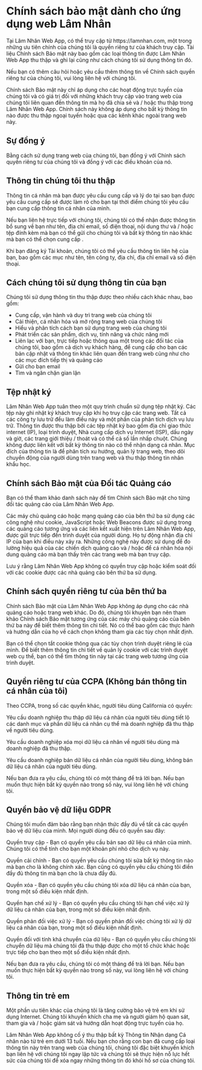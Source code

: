 <h1> Chính sách bảo mật dành cho ứng dụng web Lâm Nhân </h1>

<p> Tại Lâm Nhân Web App, có thể truy cập từ https://lamnhan.com, một trong những ưu tiên chính của chúng tôi là quyền riêng tư của khách truy cập. Tài liệu Chính sách Bảo mật này bao gồm các loại thông tin được Lâm Nhân Web App thu thập và ghi lại cũng như cách chúng tôi sử dụng thông tin đó. </p>

<p> Nếu bạn có thêm câu hỏi hoặc yêu cầu thêm thông tin về Chính sách quyền riêng tư của chúng tôi, vui lòng liên hệ với chúng tôi. </p>

<p> Chính sách Bảo mật này chỉ áp dụng cho các hoạt động trực tuyến của chúng tôi và có giá trị đối với những khách truy cập vào trang web của chúng tôi liên quan đến thông tin mà họ đã chia sẻ và / hoặc thu thập trong Lâm Nhân Web App. Chính sách này không áp dụng cho bất kỳ thông tin nào được thu thập ngoại tuyến hoặc qua các kênh khác ngoài trang web này. </p>

<h2> Sự đồng ý </h2>

<p> Bằng cách sử dụng trang web của chúng tôi, bạn đồng ý với Chính sách quyền riêng tư của chúng tôi và đồng ý với các điều khoản của nó. </p>

<h2> Thông tin chúng tôi thu thập </h2>

<p> Thông tin cá nhân mà bạn được yêu cầu cung cấp và lý do tại sao bạn được yêu cầu cung cấp sẽ được làm rõ cho bạn tại thời điểm chúng tôi yêu cầu bạn cung cấp thông tin cá nhân của mình. </p>
<p> Nếu bạn liên hệ trực tiếp với chúng tôi, chúng tôi có thể nhận được thông tin bổ sung về bạn như tên, địa chỉ email, số điện thoại, nội dung thư và / hoặc tệp đính kèm mà bạn có thể gửi cho chúng tôi và bất kỳ thông tin nào khác mà bạn có thể chọn cung cấp . </p>
<p> Khi bạn đăng ký Tài khoản, chúng tôi có thể yêu cầu thông tin liên hệ của bạn, bao gồm các mục như tên, tên công ty, địa chỉ, địa chỉ email và số điện thoại. </p>

<h2> Cách chúng tôi sử dụng thông tin của bạn </h2>

<p> Chúng tôi sử dụng thông tin thu thập được theo nhiều cách khác nhau, bao gồm: </p>

<ul>
<li> Cung cấp, vận hành và duy trì trang web của chúng tôi </li>
<li> Cải thiện, cá nhân hóa và mở rộng trang web của chúng tôi </li>
<li> Hiểu và phân tích cách bạn sử dụng trang web của chúng tôi </li>
<li> Phát triển các sản phẩm, dịch vụ, tính năng và chức năng mới </li>
<li> Liên lạc với bạn, trực tiếp hoặc thông qua một trong các đối tác của chúng tôi, bao gồm cả dịch vụ khách hàng, để cung cấp cho bạn các bản cập nhật và thông tin khác liên quan đến trang web cũng như cho các mục đích tiếp thị và quảng cáo </li>
<li> Gửi cho bạn email </li>
<li> Tìm và ngăn chặn gian lận </li>
</ul>

<h2> Tệp nhật ký </h2>

<p> Lâm Nhân Web App tuân theo một quy trình chuẩn sử dụng tệp nhật ký. Các tệp này ghi nhật ký khách truy cập khi họ truy cập các trang web. Tất cả các công ty lưu trữ đều làm điều này và một phần của phân tích dịch vụ lưu trữ. Thông tin được thu thập bởi các tệp nhật ký bao gồm địa chỉ giao thức internet (IP), loại trình duyệt, Nhà cung cấp dịch vụ Internet (ISP), dấu ngày và giờ, các trang giới thiệu / thoát và có thể cả số lần nhấp chuột. Chúng không được liên kết với bất kỳ thông tin nào có thể nhận dạng cá nhân. Mục đích của thông tin là để phân tích xu hướng, quản lý trang web, theo dõi chuyển động của người dùng trên trang web và thu thập thông tin nhân khẩu học. </p>

<h2> Chính sách Bảo mật của Đối tác Quảng cáo </h2>

<P> Bạn có thể tham khảo danh sách này để tìm Chính sách Bảo mật cho từng đối tác quảng cáo của Lâm Nhân Web App. </p>

<p> Các máy chủ quảng cáo hoặc mạng quảng cáo của bên thứ ba sử dụng các công nghệ như cookie, JavaScript hoặc Web Beacons được sử dụng trong các quảng cáo tương ứng và các liên kết xuất hiện trên Lâm Nhân Web App, được gửi trực tiếp đến trình duyệt của người dùng. Họ tự động nhận địa chỉ IP của bạn khi điều này xảy ra. Những công nghệ này được sử dụng để đo lường hiệu quả của các chiến dịch quảng cáo và / hoặc để cá nhân hóa nội dung quảng cáo mà bạn thấy trên các trang web mà bạn truy cập. </p>

<p> Lưu ý rằng Lâm Nhân Web App không có quyền truy cập hoặc kiểm soát đối với các cookie được các nhà quảng cáo bên thứ ba sử dụng. </p>

<h2> Chính sách quyền riêng tư của bên thứ ba </h2>

<p> Chính sách Bảo mật của Lâm Nhân Web App không áp dụng cho các nhà quảng cáo hoặc trang web khác. Do đó, chúng tôi khuyên bạn nên tham khảo Chính sách Bảo mật tương ứng của các máy chủ quảng cáo của bên thứ ba này để biết thêm thông tin chi tiết. Nó có thể bao gồm các thực hành và hướng dẫn của họ về cách chọn không tham gia các tùy chọn nhất định. </p>

<p> Bạn có thể chọn tắt cookie thông qua các tùy chọn trình duyệt riêng lẻ của mình. Để biết thêm thông tin chi tiết về quản lý cookie với các trình duyệt web cụ thể, bạn có thể tìm thông tin này tại các trang web tương ứng của trình duyệt. </p>

<h2> Quyền riêng tư của CCPA (Không bán thông tin cá nhân của tôi) </h2>

<p> Theo CCPA, trong số các quyền khác, người tiêu dùng California có quyền: </p>
<p> Yêu cầu doanh nghiệp thu thập dữ liệu cá nhân của người tiêu dùng tiết lộ các danh mục và phần dữ liệu cá nhân cụ thể mà doanh nghiệp đã thu thập về người tiêu dùng. </p>
<p> Yêu cầu doanh nghiệp xóa mọi dữ liệu cá nhân về người tiêu dùng mà doanh nghiệp đã thu thập. </p>
<p> Yêu cầu doanh nghiệp bán dữ liệu cá nhân của người tiêu dùng, không bán dữ liệu cá nhân của người tiêu dùng. </p>
<p> Nếu bạn đưa ra yêu cầu, chúng tôi có một tháng để trả lời bạn. Nếu bạn muốn thực hiện bất kỳ quyền nào trong số này, vui lòng liên hệ với chúng tôi. </p>

<h2> Quyền bảo vệ dữ liệu GDPR </h2>

<p> Chúng tôi muốn đảm bảo rằng bạn nhận thức đầy đủ về tất cả các quyền bảo vệ dữ liệu của mình. Mọi người dùng đều có quyền sau đây: </p>
<p> Quyền truy cập - Bạn có quyền yêu cầu bản sao dữ liệu cá nhân của mình. Chúng tôi có thể tính cho bạn một khoản phí nhỏ cho dịch vụ này. </p>
<p> Quyền cải chính - Bạn có quyền yêu cầu chúng tôi sửa bất kỳ thông tin nào mà bạn cho là không chính xác. Bạn cũng có quyền yêu cầu chúng tôi điền đầy đủ thông tin mà bạn cho là chưa đầy đủ. </p>
<p> Quyền xóa - Bạn có quyền yêu cầu chúng tôi xóa dữ liệu cá nhân của bạn, trong một số điều kiện nhất định. </p>
<p> Quyền hạn chế xử lý - Bạn có quyền yêu cầu chúng tôi hạn chế việc xử lý dữ liệu cá nhân của bạn, trong một số điều kiện nhất định. </p>
<p> Quyền phản đối việc xử lý - Bạn có quyền phản đối việc chúng tôi xử lý dữ liệu cá nhân của bạn, trong một số điều kiện nhất định. </p>
<p> Quyền đối với tính khả chuyển của dữ liệu - Bạn có quyền yêu cầu chúng tôi chuyển dữ liệu mà chúng tôi đã thu thập được cho một tổ chức khác hoặc trực tiếp cho bạn theo một số điều kiện nhất định. </p>
<p> Nếu bạn đưa ra yêu cầu, chúng tôi có một tháng để trả lời bạn. Nếu bạn muốn thực hiện bất kỳ quyền nào trong số này, vui lòng liên hệ với chúng tôi. </p>

<h2> Thông tin trẻ em </h2>

<p> Một phần ưu tiên khác của chúng tôi là tăng cường bảo vệ trẻ em khi sử dụng Internet. Chúng tôi khuyến khích cha mẹ và người giám hộ quan sát, tham gia và / hoặc giám sát và hướng dẫn hoạt động trực tuyến của họ. </p>

<p> Lâm Nhân Web App không cố ý thu thập bất kỳ Thông tin Nhận dạng Cá nhân nào từ trẻ em dưới 13 tuổi. Nếu bạn cho rằng con bạn đã cung cấp loại thông tin này trên trang web của chúng tôi, chúng tôi đặc biệt khuyến khích bạn liên hệ với chúng tôi ngay lập tức và chúng tôi sẽ thực hiện nỗ lực hết sức của chúng tôi để xóa ngay những thông tin đó khỏi hồ sơ của chúng tôi. </p>
